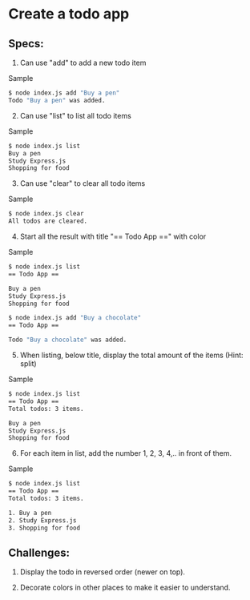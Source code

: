 # Create a todo app

## Specs:

1. Can use "add" to add a new todo item

Sample

```sh
$ node index.js add "Buy a pen"
Todo "Buy a pen" was added.
```

2. Can use "list" to list all todo items

Sample

```sh
$ node index.js list
Buy a pen
Study Express.js
Shopping for food
```

3. Can use "clear" to clear all todo items

Sample

```sh
$ node index.js clear
All todos are cleared.
```

4. Start all the result with title "== Todo App ==" with color

Sample

```sh
$ node index.js list
== Todo App ==

Buy a pen
Study Express.js
Shopping for food

$ node index.js add "Buy a chocolate"
== Todo App ==

Todo "Buy a chocolate" was added.
```

5. When listing, below title, display the total amount of the items (Hint: split)

Sample

```sh
$ node index.js list
== Todo App ==
Total todos: 3 items.

Buy a pen
Study Express.js
Shopping for food
```

6. For each item in list, add the number 1, 2, 3, 4,.. in front of them.

Sample

```sh
$ node index.js list
== Todo App ==
Total todos: 3 items.

1. Buy a pen
2. Study Express.js
3. Shopping for food
```

## Challenges:

1. Display the todo in reversed order (newer on top).

2. Decorate colors in other places to make it easier to understand.
